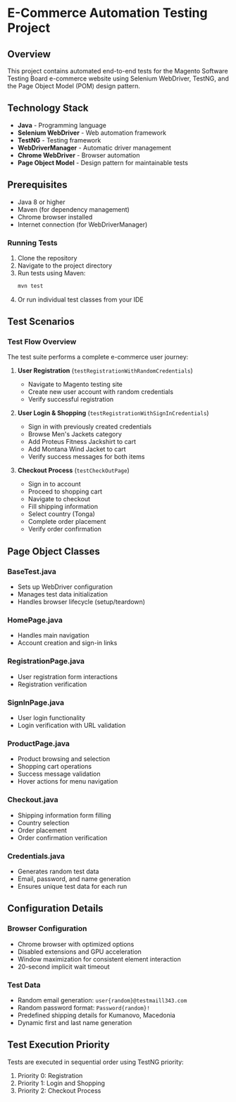 # E-Commerce Automation Testing Project

## Overview

This project contains automated end-to-end tests for the Magento Software Testing Board e-commerce website using Selenium WebDriver, TestNG, and the Page Object Model (POM) design pattern.

## Technology Stack

- **Java** - Programming language
- **Selenium WebDriver** - Web automation framework
- **TestNG** - Testing framework
- **WebDriverManager** - Automatic driver management
- **Chrome WebDriver** - Browser automation
- **Page Object Model** - Design pattern for maintainable tests

## Prerequisites

- Java 8 or higher
- Maven (for dependency management)
- Chrome browser installed
- Internet connection (for WebDriverManager)

### Running Tests

1. Clone the repository
2. Navigate to the project directory
3. Run tests using Maven:
   ```bash
   mvn test
   ```
4. Or run individual test classes from your IDE

## Test Scenarios

### Test Flow Overview

The test suite performs a complete e-commerce user journey:

1. **User Registration** (`testRegistrationWithRandomCredentials`)
   - Navigate to Magento testing site
   - Create new user account with random credentials
   - Verify successful registration

2. **User Login & Shopping** (`testRegistrationWithSignInCredentials`)
   - Sign in with previously created credentials
   - Browse Men's Jackets category
   - Add Proteus Fitness Jackshirt to cart
   - Add Montana Wind Jacket to cart
   - Verify success messages for both items

3. **Checkout Process** (`testCheckOutPage`)
   - Sign in to account
   - Proceed to shopping cart
   - Navigate to checkout
   - Fill shipping information
   - Select country (Tonga)
   - Complete order placement
   - Verify order confirmation

## Page Object Classes

### BaseTest.java
- Sets up WebDriver configuration
- Manages test data initialization
- Handles browser lifecycle (setup/teardown)

### HomePage.java
- Handles main navigation
- Account creation and sign-in links

### RegistrationPage.java
- User registration form interactions
- Registration verification

### SignInPage.java
- User login functionality
- Login verification with URL validation

### ProductPage.java
- Product browsing and selection
- Shopping cart operations
- Success message validation
- Hover actions for menu navigation

### Checkout.java
- Shipping information form filling
- Country selection
- Order placement
- Order confirmation verification

### Credentials.java
- Generates random test data
- Email, password, and name generation
- Ensures unique test data for each run

## Configuration Details

### Browser Configuration
- Chrome browser with optimized options
- Disabled extensions and GPU acceleration
- Window maximization for consistent element interaction
- 20-second implicit wait timeout

### Test Data
- Random email generation: `user{random}@testmaill343.com`
- Random password format: `Password{random}!`
- Predefined shipping details for Kumanovo, Macedonia
- Dynamic first and last name generation

## Test Execution Priority

Tests are executed in sequential order using TestNG priority:
1. Priority 0: Registration
2. Priority 1: Login and Shopping
3. Priority 2: Checkout Process
